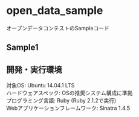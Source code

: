 open_data_sample
================

オープンデータコンテストのSampleコード

## Sample1

## 開発・実行環境
対象OS:  Ubuntu 14.04.1 LTS  
ハードウェアスペック: OSの推奨システム構成に準拠  
プログラミング言語:  Ruby (Ruby 2.1.2で実行)  
Webアプリケーションフレームワーク:   Sinatra 1.4.5  
